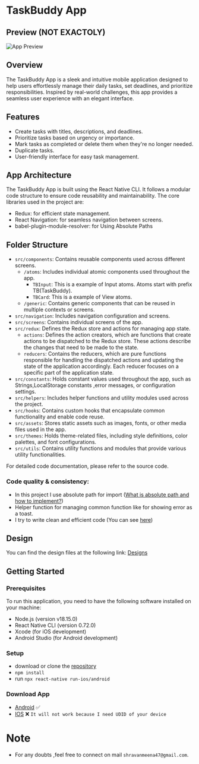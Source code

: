 # TaskBuddy App

## Preview (NOT EXACTOLY)

![App Preview](https://cdn.dribbble.com/users/9769475/screenshots/19575729/media/7dc0cb142b52420d73f62913bb9d1bc7.jpg)


## Overview

The TaskBuddy App is a sleek and intuitive mobile application designed to help users effortlessly manage their daily tasks, set deadlines, and prioritize responsibilities. Inspired by real-world challenges, this app provides a seamless user experience with an elegant interface.

## Features

- Create tasks with titles, descriptions, and deadlines.
- Prioritize tasks based on urgency or importance.
- Mark tasks as completed or delete them when they're no longer needed.
- Duplicate tasks.
- User-friendly interface for easy task management.

## App Architecture

The TaskBuddy App is built using the React Native CLI. It follows a modular code structure to ensure code reusability and maintainability. The core libraries used in the project are:

- Redux: for efficient state management.
- React Navigation: for seamless navigation between screens.
- babel-plugin-module-resolver: for Using Absolute Paths

## Folder Structure

- `src/components`: Contains reusable components used across different screens.
    - `/atoms`: Includes individual atomic components used throughout the app.
       - `TBInput`: This is a example of Input atoms. Atoms start with prefix TB(TaskBuddy).
       - `TBCard`: This is a example of View atoms.
    - `/generic`: Contains generic components that can be reused in multiple contexts or screens.
- `src/navigation`: Includes navigation configuration and screens.
- `src/screens`: Contains individual screens of the app.
- `src/redux`: Defines the Redux store and actions for managing app state.
   - `actions`:  Defines the action creators, which are functions that create actions to be dispatched to the Redux store. These actions describe the changes that need to be made to the state.
   - `reducers`: Contains the reducers, which are pure functions responsible for handling the dispatched actions and updating the state of the application accordingly. Each reducer focuses on a specific part of the application state.
- `src/constants`: Holds constant values used throughout the app, such as Strings,LocalStorage constants ,error messages, or configuration settings.
- `src/helpers`: Includes helper functions and utility modules used across the project.
- `src/hooks`: Contains custom hooks that encapsulate common functionality and enable code reuse.
- `src/assets`: Stores static assets such as images, fonts, or other media files used in the app.
- `src/themes`: Holds theme-related files, including style definitions, color palettes, and font configurations.
- `src/utils`: Contains utility functions and modules that provide various utility functionalities.

For detailed code documentation, please refer to the source code.

### Code quality & consistency:

- In this project I use absolute path for import ([What is absolute path and how to implement?](https://shravanmeena.medium.com/using-absolute-paths-in-react-native-820d6a927a6e))
- Helper function for managing common function like for showing error as a toast.
- I try to write clean and efficient code (You can see [here](https://github.com/ShravanMeena/taskbuddy))

## Design

You can find the design files at the following link: [Designs](https://cdn.dribbble.com/users/9769475/screenshots/19575729/media/7dc0cb142b52420d73f62913bb9d1bc7.jpg)

## Getting Started

### Prerequisites

To run this application, you need to have the following software installed on your machine:

- Node.js (version v18.15.0)
- React Native CLI (version 0.72.0)
- Xcode (for iOS development)
- Android Studio (for Android development)

### Setup

- download or clone the [repository](https://github.com/ShravanMeena/taskbuddy.git)
- `npm install`
- run `npx react-native run-ios/android`

### Download App
- [Android](https://github.com/ShravanMeena/taskbuddy/blob/main/src/assets/apk/app-release.apk) ✅
- [IOS](https://i.diawi.com/mkJf3x) ❌ `It will not work because I need UDID of your device`

# Note

- For any doubts ,feel free to connect on mail `shravanmeena47@gmail.com`.

